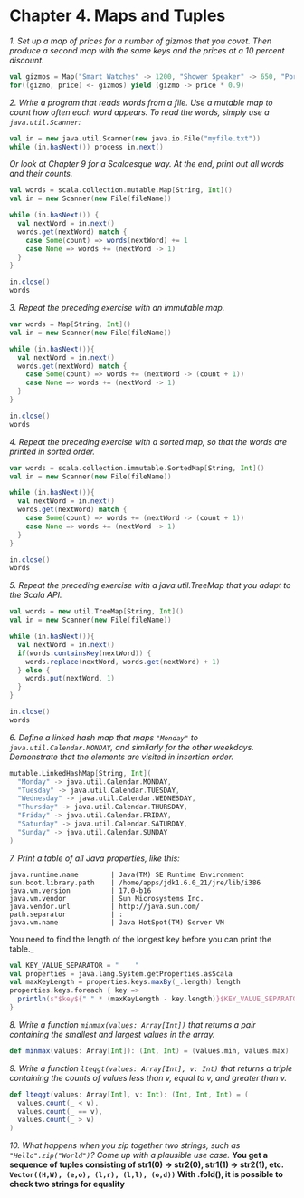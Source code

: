 # Chapter 4. Maps and Tuples

_1. Set up a map of prices for a number of gizmos that you covet. Then produce a second map with
the same keys and the prices at a 10 percent discount._
```scala
val gizmos = Map("Smart Watches" -> 1200, "Shower Speaker" -> 650, "Portable Projector" -> 460)
for((gizmo, price) <- gizmos) yield (gizmo -> price * 0.9)
```

_2. Write a program that reads words from a file. Use a mutable map to count how often each word
appears. To read the words, simply use a `java.util.Scanner`:_
```scala
val in = new java.util.Scanner(new java.io.File("myfile.txt"))
while (in.hasNext()) process in.next()
```
_Or look at Chapter 9 for a Scalaesque way.
At the end, print out all words and their counts._
```scala
val words = scala.collection.mutable.Map[String, Int]()
val in = new Scanner(new File(fileName))

while (in.hasNext()) {
  val nextWord = in.next()
  words.get(nextWord) match {
    case Some(count) => words(nextWord) += 1
    case None => words += (nextWord -> 1)
  }
}

in.close()
words
```

_3. Repeat the preceding exercise with an immutable map._
```scala
var words = Map[String, Int]()
val in = new Scanner(new File(fileName))

while (in.hasNext()){
  val nextWord = in.next()
  words.get(nextWord) match {
    case Some(count) => words += (nextWord -> (count + 1))
    case None => words += (nextWord -> 1)
  }
}

in.close()
words
```    

_4. Repeat the preceding exercise with a sorted map, so that the words are printed in sorted order._
```scala    
var words = scala.collection.immutable.SortedMap[String, Int]()
val in = new Scanner(new File(fileName))

while (in.hasNext()){
  val nextWord = in.next()
  words.get(nextWord) match {
    case Some(count) => words += (nextWord -> (count + 1))
    case None => words += (nextWord -> 1)
  }
}

in.close()
words
```
    
_5. Repeat the preceding exercise with a java.util.TreeMap that you adapt to the Scala API._
```scala
val words = new util.TreeMap[String, Int]()
val in = new Scanner(new File(fileName))

while (in.hasNext()){
  val nextWord = in.next()
  if(words.containsKey(nextWord)) {
    words.replace(nextWord, words.get(nextWord) + 1)
  } else {
    words.put(nextWord, 1)
  }
}

in.close()
words
```
    
_6. Define a linked hash map that maps `"Monday"` to `java.util.Calendar.MONDAY`, and similarly for the other
weekdays. Demonstrate that the elements are visited in insertion order._
```scala
mutable.LinkedHashMap[String, Int](
  "Monday" -> java.util.Calendar.MONDAY,
  "Tuesday" -> java.util.Calendar.TUESDAY,
  "Wednesday" -> java.util.Calendar.WEDNESDAY,
  "Thursday" -> java.util.Calendar.THURSDAY,
  "Friday" -> java.util.Calendar.FRIDAY,
  "Saturday" -> java.util.Calendar.SATURDAY,
  "Sunday" -> java.util.Calendar.SUNDAY
)
```

_7. Print a table of all Java properties, like this:_
```
java.runtime.name        | Java(TM) SE Runtime Environment
sun.boot.library.path    | /home/apps/jdk1.6.0_21/jre/lib/i386
java.vm.version          | 17.0-b16
java.vm.vendor           | Sun Microsystems Inc.
java.vendor.url          | http://java.sun.com/
path.separator           | :
java.vm.name             | Java HotSpot(TM) Server VM
```
You need to find the length of the longest key before you can print the table._
```scala
val KEY_VALUE_SEPARATOR = "    "
val properties = java.lang.System.getProperties.asScala
val maxKeyLength = properties.keys.maxBy(_.length).length
properties.keys.foreach { key =>
  println(s"$key${" " * (maxKeyLength - key.length)}$KEY_VALUE_SEPARATOR| ${properties(key)}")
}
```

_8. Write a function `minmax(values: Array[Int])` that returns a pair containing the smallest and largest
values in the array._
```scala
def minmax(values: Array[Int]): (Int, Int) = (values.min, values.max)
```

_9. Write a function `lteqgt(values: Array[Int], v: Int)` that returns a triple containing the counts of
values less than v, equal to v, and greater than v._
```scala
def lteqgt(values: Array[Int], v: Int): (Int, Int, Int) = (
  values.count(_ < v),
  values.count(_ == v),
  values.count(_ > v)
)
```

_10. What happens when you zip together two strings, such as `"Hello".zip("World")`? Come up with a
plausible use case._
**You get a sequence of tuples consisting of str1(0) -> str2(0), str1(1) -> str2(1), etc.
`Vector((H,W), (e,o), (l,r), (l,l), (o,d))`
With .fold(), it is possible to check two strings for equality**
